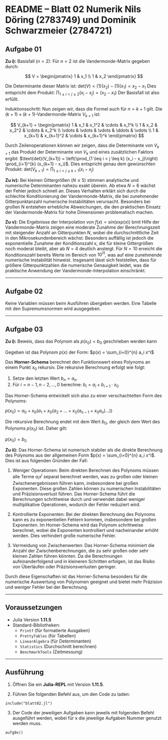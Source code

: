 
# README – Blatt 02 Numerik Nils Döring (2783749) und Dominik Schwarzmeier (2784721)


## Aufgabe 01

**Zu i):** Basisfall $(n = 2)$: Für $n = 2$ ist die Vandermonde-Matrix gegeben durch: 

$$
V = \begin{pmatrix}
1 & x_1 \\
1 & x_2
\end{pmatrix}
$$

Die Determinante dieser Matrix ist: $\text{det}(V) = (1)(x_2) - (1)(x_1) = x_2 - x_1$ Dies entspricht dem Produkt: $\prod_{1 \leq i < j \leq 2} (x_i - x_j) = (x_2 - x_1)$ Der Basisfall ist also erfüllt.

Induktionsschritt: Nun zeigen wir, dass die Formel auch für $n = k + 1$ gilt. Die $(k+1) \times (k+1)$-Vandermonde-Matrix $V_{k+1}$ ist:

$$
V_{k+1} = \begin{pmatrix}
1 & x_1 & x_1^2 & \cdots & x_1^k \\
1 & x_2 & x_2^2 & \cdots & x_2^k \\
\vdots & \vdots & \vdots & \ddots & \vdots \\
1 & x_{k+1} & x_{k+1}^2 & \cdots & x_{k+1}^k
\end{pmatrix}
$$

Durch Zeilenoperationen können wir zeigen, dass die Determinante von $V_{k+1}$ das Produkt der Determinante von $V_k$ und eines zusätzlichen Faktors ergibt: $\text{det}(V_{k+1}) = \left(\prod_{1 \leq i < j \leq k} (x_i - x_j)\right) \prod_{i=1}^{k} (x_{k+1} - x_i)$. Dies entspricht genau dem gewünschten Produkt: $\text{det}(V_{k+1}) = \prod_{1 \leq i < j \leq k+1} (x_i - x_j)$

**Zu iv):** Bei kleinen Gittergrößen ($N ≤ 5$) stimmen analytische und numerische Determinanten nahezu exakt überein. Ab etwa $N = 6$ wächst der Fehler jedoch schnell an. Dieses Verhalten erklärt sich durch die schlechte Konditionierung der Vandermonde-Matrix, die bei zunehmender Gitterpunktanzahl numerische Instabilitäten verursacht. Besonders bei großen N entstehen erhebliche Abweichungen, die den praktischen Einsatz der Vandermonde-Matrix für hohe Dimensionen problematisch machen.

**Zu v):** Die Ergebnisse der Interpolation von $f(x)=sin⁡(exp⁡(x))$ bmit Hilfe der Vandermonde-Matrix zeigen eine moderate Zunahme der Berechnungszeit mit steigender Anzahl an Gitterpunkten $N$, wobei die durchschnittliche Zeit in den Mikrosekundenbereich wächst. Besonders auffällig ist jedoch die exponentielle Zunahme der Konditionszahl κ, die für kleine Gittergrößen noch moderat bleibt, aber ab $N=4$ deutlich ansteigt. Für $N=10$ erreicht die Konditionszahl bereits Werte im Bereich von $10^{11}$, was auf eine zunehmende numerische Instabilität hinweist. Insgesamt lässt sich feststellen, dass für größere Gitterpunktzahlen die numerische Genauigkeit leidet, was die praktische Anwendung der Vandermonde-Interpolation einschränkt.

---

## Aufgabe 02

Keine Variablen müssen beim Ausführen übergeben werden. Eine Tabelle mit den Supremumsnormen wird ausgegeben.

---

## Aufgabe 03

**Zu i):** Beweis, dass das Polynom als $p(x_0) = b_0$ geschrieben werden kann

Gegeben ist das Polynom $p(x)$ der Form: $p(x) = \sum_{i=0}^{n} a_i x^i$

Das **Horner-Schema** berechnet den Funktionswert eines Polynoms an einem Punkt $x_0$ rekursiv. Die rekursive Berechnung erfolgt wie folgt:

1. Setze den letzten Wert $b_n = a_n$.
2. Für $i = n-1, n-2, \dots, 0$ berechne: $b_i = a_i + b_{i+1} \cdot x_0$

Das Horner-Schema entwickelt sich also zu einer verschachtelten Form des Polynoms:

$p(x_0) = a_0 + x_0 \left( a_1 + x_0 \left( a_2 + \dots + x_0 \left( a_{n-1} + x_0 a_n \right) \dots \right) \right)$

Die rekursive Berechnung endet mit dem Wert $b_0$, der gleich dem Wert des Polynoms $p(x_0)$ ist. Daher gilt:

$p(x_0) = b_0$

**Zu ii):** Das Horner-Schema ist numerisch stabiler als die direkte Berechnung des Polynoms aus der allgemeinen Form $p(x) = \sum_{i=0}^{n} a_i x^i$. Dies ist aus folgenden Gründen der Fall:

1. Weniger Operationen: Beim direkten Berechnen des Polynoms müssen alle Terme $a_i x^i$ separat berechnet werden, was zu großen oder kleinen Zwischenergebnissen führen kann, insbesondere bei großen Exponenten. Diese großen Zahlen können zu numerischen Instabilitäten und Präzisionsverlust führen. Das Horner-Schema führt die Berechnungen schrittweise durch und verwendet dabei weniger multiplikative Operationen, wodurch der Fehler reduziert wird.

2. Kontrollierte Exponenten: Bei der direkten Berechnung des Polynoms kann es zu exponentiellen Fehlern kommen, insbesondere bei großen Exponenten. Im Horner-Schema wird das Polynom schrittweise berechnet, wobei die Exponenten kontrolliert und nacheinander erhöht werden. Dies verhindert große numerische Fehler.

3. Vermeidung von Zwischenwerten: Das Horner-Schema minimiert die Anzahl der Zwischenberechnungen, die zu sehr großen oder sehr kleinen Zahlen führen könnten. Da die Berechnungen aufeinanderfolgend und in kleineren Schritten erfolgen, ist das Risiko von Überläufen oder Präzisionsverlusten geringer.

Durch diese Eigenschaften ist das Horner-Schema besonders für die numerische Auswertung von Polynomen geeignet und bietet mehr Präzision und weniger Fehler bei der Berechnung.

---

## Voraussetzungen

- Julia Version **1.11.5**
- Standard-Bibliotheken:
  - `Printf` (für formatierte Ausgaben)
  - `PrettyTables` (für Tabellen)
  - `LinearAlgebra` (für Determinanten)
  - `Statistics` (Durchschnitt berechnen)
  - `BenchmarkTools` (Zeitmessung)
  
---

## Ausführung

1. Öffnen Sie ein **Julia-REPL** mit Version **1.11.5**.

2. Führen Sie folgenden Befehl aus, um den Code zu laden:

```
include("blatt02.jl")
```
3. Der Code der jeweiligen Aufgaben kann jeweils mit folgenden Befehl ausgeführt werden, wobei für x die jeweilige Aufgaben Nummer genutzt werden muss.
```
aufg0x()
```